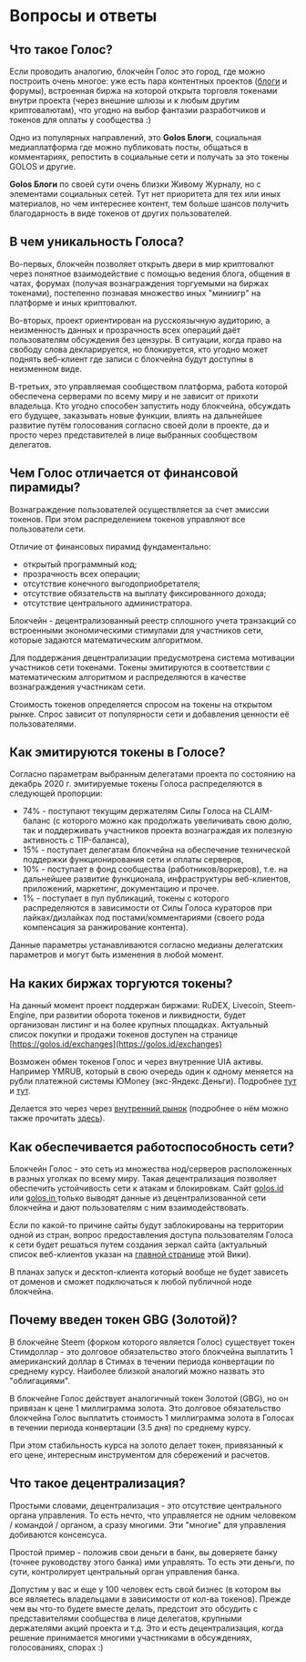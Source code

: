 # Вопросы и ответы

## **Что такое Голос?**

Если проводить аналогию, блокчейн Голос это город, где можно построить очень многое: уже есть пара контентных проектов \([блоги](welcome/) и форумы\), встроенная биржа на которой открыта торговля токенами внутри проекта \(через внешние шлюзы и к любым другим криптовалютам\), что угодно на выбор фантазии разработчиков и токенов для оплаты у сообщества :\)  
  
Одно из популярных направлений, это **Golos Блоги**, социальная медиаплатформа где можно публиковать посты, общаться в комментариях, репостить в социальные сети и получать за это токены GOLOS и другие.

**Golos Блоги** по своей сути очень близки Живому Журналу, но с элементами социальных сетей. Тут нет приоритета для тех или иных материалов, но чем интереснее контент, тем больше шансов получить благодарность в виде токенов от других пользователей.

## **В чем уникальность Голоса?**

Во-первых, блокчейн позволяет открыть двери в мир криптовалют через понятное взаимодействие с помощью ведения блога, общения в чатах, форумах \(получая вознаграждения торгуемыми на биржах токенами\), постепенно познавая множество иных "миниигр" на платформе и иных криптовалют.

Во-вторых, проект ориентирован на русскоязычную аудиторию, а неизменность данных и прозрачность всех операций даёт пользователям обсуждения без цензуры. В ситуации, когда право на свободу слова декларируется, но блокируется, кто угодно может поднять веб-клиент где записи с блокчейна будут доступны в неизменном виде.

В-третьих, это управляемая сообществом платформа, работа которой обеспечена серверами по всему миру и не зависит от прихоти владельца. Кто угодно способен запустить ноду блокчейна, обсуждать его будущее, заказывать новые функции, влиять на дальнейшее развитие путём голосования согласно своей доли в проекте, да и просто через представителей в лице выбранных сообществом делегатов.

## **Чем Голос отличается от финансовой пирамиды?**

Вознаграждение пользователей осуществляется за счет эмиссии токенов. При этом распределением токенов управляют все пользователи сети. 

Отличие от финансовых пирамид фундаментально:

* открытый программный код;
* прозрачность всех операции;
* отсутствие конечного выгодоприобретателя;
* отсутствие обязательств на выплату фиксированного дохода;
* отсутствие центрального администратора.

Блокчейн - децентрализованный реестр сплошного учета транзакций со встроенными экономическими стимулами для участников сети, которые задаются математическим алгоритмом.

Для поддержания децентрализации предусмотрена система мотивации участников сети токенами. Токены эмитируются в соответствии с математическим алгоритмом и распределяются в качестве вознаграждения участникам сети.

Стоимость токенов определяется спросом на токены на открытом рынке. Спрос зависит от популярности сети и добавления ценности её пользователями.

## **Как эмитируются токены в Голосе?**

Согласно параметрам выбранным делегатами проекта по состоянию на декабрь 2020 г. эмитируемые токены Голоса распределяются в следующей пропорции:

* 74% - поступают текущим держателям Силы Голоса на CLAIM-баланс \(с которого можно как продолжать увеличивать свою долю, так и поддерживать участников проекта вознаграждая их полезную активность с TIP-баланса\),
* 15% - поступает делегатам блокчейна на обеспечение технической поддержки функционирования сети и оплаты серверов,
* 10% - поступает в фонд сообщества \(работников/воркеров\), т.е. на дальнейшее развитие функционала, инфраструктуры веб-клиентов, приложений, маркетинг, документацию и прочее.
* 1% - поступает в пул публикаций, токены с которого распределяются в зависимости от Силы Голоса кураторов при лайках/дизлайках под постами/комментариями \(своего рода компенсация за ранжирование контента\).

Данные параметры устанавливаются согласно медианы делегатских параметров и могут быть изменения в любой момент.

## **На каких биржах торгуются токены?**

На данный момент проект поддержан биржами: RuDEX, Livecoin, Steem-Engine, при развитии оборота токенов и ликвидности, будет организован листинг и на более крупных площадках. Актуальный список покупки и продажи токенов доступен на странице [https://golos.id/exchanges](https://golos.id/exchanges)

Возможен обмен токенов Голос и через внутренние UIA активы. Например YMRUB, который в свою очередь один к одному меняется на рубли платежной системы ЮMoney \(экс-Яндекс.Деньги\). Подробнее [тут](https://golos.id/ru--golos/@ecurrex-ru/vvod-i-vyvod-rublei-na-golos) и [тут](https://golos.id/ru--kriptovalyuty/@ultrastod/manual-po-tokenu-ymrub-okno-v-fiat-i-obratno).

Делается это через через [внутренний рынок](https://golos.id/market/GOLOS/YMRUB) \(подробнее о нём можно также прочитать [здесь](https://golos.id/ru--golos/@allforyou/torguem-na-vnutrennei-birzhe-golosa)\).

## **Как обеспечивается работоспособность сети?**

Блокчейн Голос - это сеть из множества нод/серверов расположенных в разных уголках по всему миру. Такая децентрализация позволяет обеспечить устойчивость сети к атакам и блокировкам. Сайт [golos.id](https://golos.id/) или [golos.in ](https://golos.in/)только выводят данные из децентрализованной сети блокчейна и дают пользователям с ним взаимодействовать.

Если по какой-то причине сайты будут заблокированы на территории одной из стран, вопрос предоставления доступа пользователям Голоса к сети будет решаться путем создания зеркал сайта \(актуальный список веб-клиентов указан на [главной странице](https://wiki.golos.id/) этой Вики\).

В планах запуск и десктоп-клиента который вообще не будет зависеть от доменов и сможет подключаться к любой публичной ноде блокчейна.

## **Почему введен токен GBG \(Золотой\)?**

В блокчейне Steem \(форком которого является Голос\) существует токен Стимдоллар - это долговое обязательство этого блокчейна выплатить 1 американский доллар в Стимах в течении периода конвертации по среднему курсу. Наиболее близкой аналогий можно назвать это "облигациями".

В блокчейне Голос действует аналогичный токен Золотой \(GBG\), но он привязан к цене 1 миллиграмма золота. Это долговое обязательство блокчейна Голос выплатить стоимость 1 миллиграмма золота в Голосах в течении периода конвертации \(3.5 дня\) по среднему курсу.

При этом стабильность курса на золото делает токен, привязанный к его цене, интересным инструментом для сбережений и расчетов.

## **Что такое децентрализация?**

Простыми словами, децентрализация - это отсутствие центрального органа управления. То есть нечто, что управляется не одним человеком / командой / органом, а сразу многими. Эти "многие" для управления добиваются консенсуса.

Простой пример - положив свои деньги в банк, вы доверяете банку \(точнее руководству этого банка\) ими управлять. То есть эти деньги, по сути, контролирует центральный орган управления банка.

Допустим у вас и еще у 100 человек есть свой бизнес \(в котором вы все являетесь владельцами в зависимости от кол-ва токенов\). Прежде чем вы что-то будете вместе делать, предстоит это обсудить с представителями сообщества в лице делегатов, крупными держателями акций проекта и т.д. Это и есть децентрализация, когда решение принимается многими участниками в обсуждениях, голосованиях, спорах :\)

